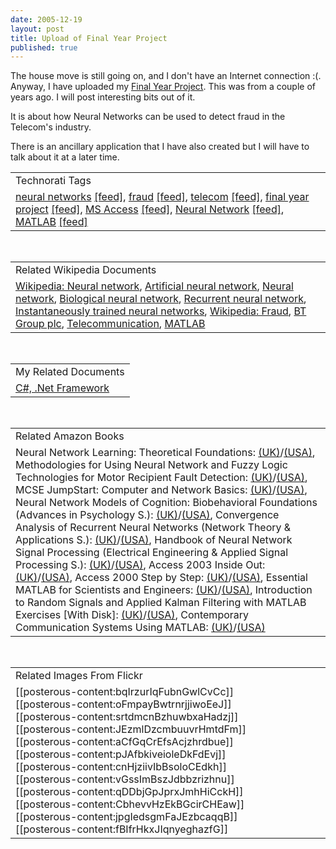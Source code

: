 ```yaml
---
date: 2005-12-19
layout: post
title: Upload of Final Year Project
published: true
---
```

The house move is still going on, and I don't have an Internet connection :(.  Anyway, I have uploaded my <a href="http://www.kinlan.co.uk/finalyearproject/final%20report%203.doc">Final Year Project</a>.  This was from a couple of years ago.  I will post interesting bits out of it.<p />It is about how Neural Networks can be used to detect fraud in the Telecom's industry.<p />There is an ancillary application that I have also created but I will have to talk about it at a later time.<p /><table class="TechnoratiHead TagHeader">
<tr><td>Technorati Tags</td></tr>
<tr class="Technorati"><td>
<a href="http://www.kinlan.co.uk/tag/neural%20networks" class="Tag" rel="tag">neural networks</a> <a href="http://feeds.technorati.com/feed/posts/tag/neural%20networks" class="Tag">[feed]</a>, <a href="http://www.kinlan.co.uk/tag/fraud" class="Tag" rel="tag">fraud</a> <a href="http://feeds.technorati.com/feed/posts/tag/fraud" class="Tag">[feed]</a>, <a href="http://www.kinlan.co.uk/tag/telecom" class="Tag" rel="tag">telecom</a> <a href="http://feeds.technorati.com/feed/posts/tag/telecom" class="Tag">[feed]</a>, <a href="http://www.kinlan.co.uk/tag/final%20year%20project" class="Tag" rel="tag">final year project</a> <a href="http://feeds.technorati.com/feed/posts/tag/final%20year%20project" class="Tag">[feed]</a>, <a href="http://www.kinlan.co.uk/tag/MS%20Access" class="Tag" rel="tag">MS Access</a> <a href="http://feeds.technorati.com/feed/posts/tag/MS%20Access" class="Tag">[feed]</a>, <a href="http://www.kinlan.co.uk/tag/Neural%20Network" class="Tag" rel="tag">Neural Network</a> <a href="http://feeds.technorati.com/feed/posts/tag/Neural%20Network" class="Tag">[feed]</a>, <a href="http://www.kinlan.co.uk/tag/MATLAB" class="Tag" rel="tag">MATLAB</a> <a href="http://feeds.technorati.com/feed/posts/tag/MATLAB" class="Tag">[feed]</a>
</td></tr>
</table><br /><table class="TechnoratiHead TagHeader">
<tr><td>Related Wikipedia Documents</td></tr>
<tr class="Technorati"><td>
<a href="http://en.wikipedia.org/wiki/Neural_network" class="Tag" rel="tag">Wikipedia: Neural network</a>, <a href="http://en.wikipedia.org/wiki/Artificial_neural_network" class="Tag" rel="tag">Artificial neural network</a>, <a href="http://en.wikipedia.org/wiki/Neural_net" class="Tag" rel="tag">Neural network</a>, <a href="http://en.wikipedia.org/wiki/Biological_neural_network" class="Tag" rel="tag">Biological neural network</a>, <a href="http://en.wikipedia.org/wiki/Recurrent_neural_network" class="Tag" rel="tag">Recurrent neural network</a>, <a href="http://en.wikipedia.org/wiki/Instantaneously_trained_neural_networks" class="Tag" rel="tag">Instantaneously trained neural networks</a>, <a href="http://en.wikipedia.org/wiki/Fraud" class="Tag" rel="tag">Wikipedia: Fraud</a>, <a href="http://en.wikipedia.org/wiki/British_Telecom" class="Tag" rel="tag">BT Group plc</a>, <a href="http://en.wikipedia.org/wiki/Telecommunication" class="Tag" rel="tag">Telecommunication</a>, <a href="http://en.wikipedia.org/wiki/MATLAB" class="Tag" rel="tag">MATLAB</a>
</td></tr>
</table><br /><table class="TechnoratiHead TagHeader">
<tr><td>My Related Documents</td></tr>
<tr class="Technorati"><td><a href="http://www.kinlan.co.uk/" class="Tag" rel="tag">C#, .Net Framework</a></td></tr>
</table><br /><table class="TechnoratiHead TagHeader">
<tr><td>Related Amazon Books</td></tr>
<tr class="Technorati"><td>Neural Network Learning: Theoretical Foundations: <a href="http://www.amazon.co.uk/exec/obidos/redirect?tag=cnetfra-21&amp;link_code=xm2&amp;camp=2025&amp;creative=165953&amp;path=http://www.amazon.co.uk/gp/redirect.html%253fASIN=052157353X%2526tag=cnetfra-21%2526lcode=xm2%2526cID=2025%2526ccmID=165953%2526location=/o/ASIN/052157353X%25253FSubscriptionId=0CM2PVF6VAHJQKW5G782" class="Tag" rel="tag">(UK)</a>/<a href="http://www.amazon.com/exec/obidos/redirect?tag=cnetfra-20&amp;link_code=xm2&amp;camp=2025&amp;creative=165953&amp;path=http://www.amazon.com/gp/redirect.html%253fASIN=052157353X%2526tag=cnetfra-20%2526lcode=xm2%2526cID=2025%2526ccmID=165953%2526location=/o/ASIN/052157353X%25253FSubscriptionId=0CM2PVF6VAHJQKW5G782" class="Tag" rel="tag">(USA)</a>, Methodologies for Using Neural Network and Fuzzy Logic Technologies for Motor Recipient Fault Detection: <a href="http://www.amazon.co.uk/exec/obidos/redirect?tag=cnetfra-21&amp;link_code=xm2&amp;camp=2025&amp;creative=165953&amp;path=http://www.amazon.co.uk/gp/redirect.html%253fASIN=9810232659%2526tag=cnetfra-21%2526lcode=xm2%2526cID=2025%2526ccmID=165953%2526location=/o/ASIN/9810232659%25253FSubscriptionId=0CM2PVF6VAHJQKW5G782" class="Tag" rel="tag">(UK)</a>/<a href="http://www.amazon.com/exec/obidos/redirect?tag=cnetfra-20&amp;link_code=xm2&amp;camp=2025&amp;creative=165953&amp;path=http://www.amazon.com/gp/redirect.html%253fASIN=9810232659%2526tag=cnetfra-20%2526lcode=xm2%2526cID=2025%2526ccmID=165953%2526location=/o/ASIN/9810232659%25253FSubscriptionId=0CM2PVF6VAHJQKW5G782" class="Tag" rel="tag">(USA)</a>, MCSE JumpStart: Computer and Network Basics: <a href="http://www.amazon.co.uk/exec/obidos/redirect?tag=cnetfra-21&amp;link_code=xm2&amp;camp=2025&amp;creative=165953&amp;path=http://www.amazon.co.uk/gp/redirect.html%253fASIN=0782124623%2526tag=cnetfra-21%2526lcode=xm2%2526cID=2025%2526ccmID=165953%2526location=/o/ASIN/0782124623%25253FSubscriptionId=0CM2PVF6VAHJQKW5G782" class="Tag" rel="tag">(UK)</a>/<a href="http://www.amazon.com/exec/obidos/redirect?tag=cnetfra-20&amp;link_code=xm2&amp;camp=2025&amp;creative=165953&amp;path=http://www.amazon.com/gp/redirect.html%253fASIN=0782124623%2526tag=cnetfra-20%2526lcode=xm2%2526cID=2025%2526ccmID=165953%2526location=/o/ASIN/0782124623%25253FSubscriptionId=0CM2PVF6VAHJQKW5G782" class="Tag" rel="tag">(USA)</a>, Neural Network Models of Cognition: Biobehavioral Foundations (Advances in Psychology S.): <a href="http://www.amazon.co.uk/exec/obidos/redirect?tag=cnetfra-21&amp;link_code=xm2&amp;camp=2025&amp;creative=165953&amp;path=http://www.amazon.co.uk/gp/redirect.html%253fASIN=0444819312%2526tag=cnetfra-21%2526lcode=xm2%2526cID=2025%2526ccmID=165953%2526location=/o/ASIN/0444819312%25253FSubscriptionId=0CM2PVF6VAHJQKW5G782" class="Tag" rel="tag">(UK)</a>/<a href="http://www.amazon.com/exec/obidos/redirect?tag=cnetfra-20&amp;link_code=xm2&amp;camp=2025&amp;creative=165953&amp;path=http://www.amazon.com/gp/redirect.html%253fASIN=0444819312%2526tag=cnetfra-20%2526lcode=xm2%2526cID=2025%2526ccmID=165953%2526location=/o/ASIN/0444819312%25253FSubscriptionId=0CM2PVF6VAHJQKW5G782" class="Tag" rel="tag">(USA)</a>, Convergence Analysis of Recurrent Neural Networks (Network Theory &amp; Applications S.): <a href="http://www.amazon.co.uk/exec/obidos/redirect?tag=cnetfra-21&amp;link_code=xm2&amp;camp=2025&amp;creative=165953&amp;path=http://www.amazon.co.uk/gp/redirect.html%253fASIN=1402076940%2526tag=cnetfra-21%2526lcode=xm2%2526cID=2025%2526ccmID=165953%2526location=/o/ASIN/1402076940%25253FSubscriptionId=0CM2PVF6VAHJQKW5G782" class="Tag" rel="tag">(UK)</a>/<a href="http://www.amazon.com/exec/obidos/redirect?tag=cnetfra-20&amp;link_code=xm2&amp;camp=2025&amp;creative=165953&amp;path=http://www.amazon.com/gp/redirect.html%253fASIN=1402076940%2526tag=cnetfra-20%2526lcode=xm2%2526cID=2025%2526ccmID=165953%2526location=/o/ASIN/1402076940%25253FSubscriptionId=0CM2PVF6VAHJQKW5G782" class="Tag" rel="tag">(USA)</a>, Handbook of Neural Network Signal Processing (Electrical Engineering &amp; Applied Signal Processing S.): <a href="http://www.amazon.co.uk/exec/obidos/redirect?tag=cnetfra-21&amp;link_code=xm2&amp;camp=2025&amp;creative=165953&amp;path=http://www.amazon.co.uk/gp/redirect.html%253fASIN=0849323592%2526tag=cnetfra-21%2526lcode=xm2%2526cID=2025%2526ccmID=165953%2526location=/o/ASIN/0849323592%25253FSubscriptionId=0CM2PVF6VAHJQKW5G782" class="Tag" rel="tag">(UK)</a>/<a href="http://www.amazon.com/exec/obidos/redirect?tag=cnetfra-20&amp;link_code=xm2&amp;camp=2025&amp;creative=165953&amp;path=http://www.amazon.com/gp/redirect.html%253fASIN=0849323592%2526tag=cnetfra-20%2526lcode=xm2%2526cID=2025%2526ccmID=165953%2526location=/o/ASIN/0849323592%25253FSubscriptionId=0CM2PVF6VAHJQKW5G782" class="Tag" rel="tag">(USA)</a>, Access 2003 Inside Out: <a href="http://www.amazon.co.uk/exec/obidos/redirect?tag=cnetfra-21&amp;link_code=xm2&amp;camp=2025&amp;creative=165953&amp;path=http://www.amazon.co.uk/gp/redirect.html%253fASIN=0735615136%2526tag=cnetfra-21%2526lcode=xm2%2526cID=2025%2526ccmID=165953%2526location=/o/ASIN/0735615136%25253FSubscriptionId=0CM2PVF6VAHJQKW5G782" class="Tag" rel="tag">(UK)</a>/<a href="http://www.amazon.com/exec/obidos/redirect?tag=cnetfra-20&amp;link_code=xm2&amp;camp=2025&amp;creative=165953&amp;path=http://www.amazon.com/gp/redirect.html%253fASIN=0735615136%2526tag=cnetfra-20%2526lcode=xm2%2526cID=2025%2526ccmID=165953%2526location=/o/ASIN/0735615136%25253FSubscriptionId=0CM2PVF6VAHJQKW5G782" class="Tag" rel="tag">(USA)</a>, Access 2000 Step by Step: <a href="http://www.amazon.co.uk/exec/obidos/redirect?tag=cnetfra-21&amp;link_code=xm2&amp;camp=2025&amp;creative=165953&amp;path=http://www.amazon.co.uk/gp/redirect.html%253fASIN=1572319763%2526tag=cnetfra-21%2526lcode=xm2%2526cID=2025%2526ccmID=165953%2526location=/o/ASIN/1572319763%25253FSubscriptionId=0CM2PVF6VAHJQKW5G782" class="Tag" rel="tag">(UK)</a>/<a href="http://www.amazon.com/exec/obidos/redirect?tag=cnetfra-20&amp;link_code=xm2&amp;camp=2025&amp;creative=165953&amp;path=http://www.amazon.com/gp/redirect.html%253fASIN=1572319763%2526tag=cnetfra-20%2526lcode=xm2%2526cID=2025%2526ccmID=165953%2526location=/o/ASIN/1572319763%25253FSubscriptionId=0CM2PVF6VAHJQKW5G782" class="Tag" rel="tag">(USA)</a>, Essential MATLAB for Scientists and Engineers: <a href="http://www.amazon.co.uk/exec/obidos/redirect?tag=cnetfra-21&amp;link_code=xm2&amp;camp=2025&amp;creative=165953&amp;path=http://www.amazon.co.uk/gp/redirect.html%253fASIN=0750652403%2526tag=cnetfra-21%2526lcode=xm2%2526cID=2025%2526ccmID=165953%2526location=/o/ASIN/0750652403%25253FSubscriptionId=0CM2PVF6VAHJQKW5G782" class="Tag" rel="tag">(UK)</a>/<a href="http://www.amazon.com/exec/obidos/redirect?tag=cnetfra-20&amp;link_code=xm2&amp;camp=2025&amp;creative=165953&amp;path=http://www.amazon.com/gp/redirect.html%253fASIN=0750652403%2526tag=cnetfra-20%2526lcode=xm2%2526cID=2025%2526ccmID=165953%2526location=/o/ASIN/0750652403%25253FSubscriptionId=0CM2PVF6VAHJQKW5G782" class="Tag" rel="tag">(USA)</a>, Introduction to Random Signals and Applied Kalman Filtering with MATLAB Exercises [With Disk]: <a href="http://www.amazon.co.uk/exec/obidos/redirect?tag=cnetfra-21&amp;link_code=xm2&amp;camp=2025&amp;creative=165953&amp;path=http://www.amazon.co.uk/gp/redirect.html%253fASIN=0471128392%2526tag=cnetfra-21%2526lcode=xm2%2526cID=2025%2526ccmID=165953%2526location=/o/ASIN/0471128392%25253FSubscriptionId=0CM2PVF6VAHJQKW5G782" class="Tag" rel="tag">(UK)</a>/<a href="http://www.amazon.com/exec/obidos/redirect?tag=cnetfra-20&amp;link_code=xm2&amp;camp=2025&amp;creative=165953&amp;path=http://www.amazon.com/gp/redirect.html%253fASIN=0471128392%2526tag=cnetfra-20%2526lcode=xm2%2526cID=2025%2526ccmID=165953%2526location=/o/ASIN/0471128392%25253FSubscriptionId=0CM2PVF6VAHJQKW5G782" class="Tag" rel="tag">(USA)</a>, Contemporary Communication Systems Using MATLAB: <a href="http://www.amazon.co.uk/exec/obidos/redirect?tag=cnetfra-21&amp;link_code=xm2&amp;camp=2025&amp;creative=165953&amp;path=http://www.amazon.co.uk/gp/redirect.html%253fASIN=0534406173%2526tag=cnetfra-21%2526lcode=xm2%2526cID=2025%2526ccmID=165953%2526location=/o/ASIN/0534406173%25253FSubscriptionId=0CM2PVF6VAHJQKW5G782" class="Tag" rel="tag">(UK)</a>/<a href="http://www.amazon.com/exec/obidos/redirect?tag=cnetfra-20&amp;link_code=xm2&amp;camp=2025&amp;creative=165953&amp;path=http://www.amazon.com/gp/redirect.html%253fASIN=0534406173%2526tag=cnetfra-20%2526lcode=xm2%2526cID=2025%2526ccmID=165953%2526location=/o/ASIN/0534406173%25253FSubscriptionId=0CM2PVF6VAHJQKW5G782" class="Tag" rel="tag">(USA)</a>
</td></tr>
</table><br /><table class="TechnoratiHead TagHeader">
<tr><td>Related Images From Flickr</td></tr>
<tr class="Technorati"><td>
<span style="float: left;">[[posterous-content:bqIrzurIqFubnGwlCvCc]]</span><span style="float: left;">[[posterous-content:oFmpayBwtrnrjjiwoEeJ]]</span><span style="float: left;">[[posterous-content:srtdmcnBzhuwbxaHadzj]]</span><span style="float: left;">[[posterous-content:JEzmlDzcmbuuvrHmtdFm]]</span><span style="float: left;">[[posterous-content:aCfGqCrEfsAcjzhrdbue]]</span><span style="float: left;">[[posterous-content:pJAfbkiveioleDkFdEvj]]</span><span style="float: left;">[[posterous-content:cnHjziivIbBsoloCEdkh]]</span><span style="float: left;">[[posterous-content:vGssImBszJdbbzrizhnu]]</span><span style="float: left;">[[posterous-content:qDDbjGpJprxJmhHiCckH]]</span><span style="float: left;">[[posterous-content:CbhevvHzEkBGcirCHEaw]]</span><span style="float: left;">[[posterous-content:jpgIedsgmFaJEzbcaqqB]]</span><span style="float: left;">[[posterous-content:fBIfrHkxJIqnyeghazfG]]</span>
</td></tr>
</table><div class="blogger-post-footer"><img class="posterous_download_image" src="https://blogger.googleusercontent.com/tracker/8109338-113500756065853779?l=www.kinlan.co.uk%2Findex.html" height="1" alt="" width="1" /></div>

